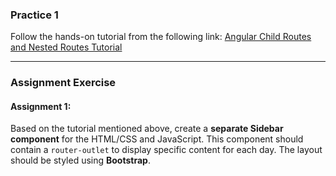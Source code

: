 ### Practice 1

Follow the hands-on tutorial from the following link:
[Angular Child Routes and Nested Routes Tutorial](https://www.tektutorialshub.com/angular/angular-child-routes-nested-routes/)

---

### Assignment Exercise

#### Assignment 1:

Based on the tutorial mentioned above, create a **separate Sidebar component** for the HTML/CSS and JavaScript. This component should contain a `router-outlet` to display specific content for each day. The layout should be styled using **Bootstrap**.

